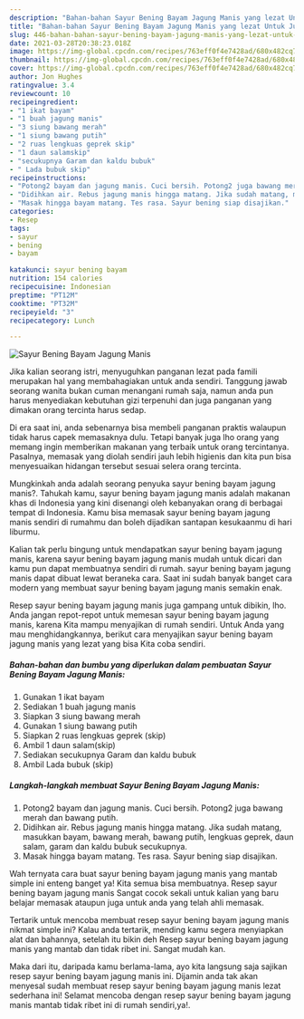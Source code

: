 ```yaml
---
description: "Bahan-bahan Sayur Bening Bayam Jagung Manis yang lezat Untuk Jualan"
title: "Bahan-bahan Sayur Bening Bayam Jagung Manis yang lezat Untuk Jualan"
slug: 446-bahan-bahan-sayur-bening-bayam-jagung-manis-yang-lezat-untuk-jualan
date: 2021-03-28T20:38:23.018Z
image: https://img-global.cpcdn.com/recipes/763eff0f4e7428ad/680x482cq70/sayur-bening-bayam-jagung-manis-foto-resep-utama.jpg
thumbnail: https://img-global.cpcdn.com/recipes/763eff0f4e7428ad/680x482cq70/sayur-bening-bayam-jagung-manis-foto-resep-utama.jpg
cover: https://img-global.cpcdn.com/recipes/763eff0f4e7428ad/680x482cq70/sayur-bening-bayam-jagung-manis-foto-resep-utama.jpg
author: Jon Hughes
ratingvalue: 3.4
reviewcount: 10
recipeingredient:
- "1 ikat bayam"
- "1 buah jagung manis"
- "3 siung bawang merah"
- "1 siung bawang putih"
- "2 ruas lengkuas geprek skip"
- "1 daun salamskip"
- "secukupnya Garam dan kaldu bubuk"
- " Lada bubuk skip"
recipeinstructions:
- "Potong2 bayam dan jagung manis. Cuci bersih. Potong2 juga bawang merah dan bawang putih."
- "Didihkan air. Rebus jagung manis hingga matang. Jika sudah matang, masukkan bayam, bawang merah, bawang putih, lengkuas geprek, daun salam, garam dan kaldu bubuk secukupnya."
- "Masak hingga bayam matang. Tes rasa. Sayur bening siap disajikan."
categories:
- Resep
tags:
- sayur
- bening
- bayam

katakunci: sayur bening bayam 
nutrition: 154 calories
recipecuisine: Indonesian
preptime: "PT12M"
cooktime: "PT32M"
recipeyield: "3"
recipecategory: Lunch

---
```



![Sayur Bening Bayam Jagung Manis](https://img-global.cpcdn.com/recipes/763eff0f4e7428ad/680x482cq70/sayur-bening-bayam-jagung-manis-foto-resep-utama.jpg)

Jika kalian seorang istri, menyuguhkan panganan lezat pada famili merupakan hal yang membahagiakan untuk anda sendiri. Tanggung jawab seorang  wanita bukan cuman menangani rumah saja, namun anda pun harus menyediakan kebutuhan gizi terpenuhi dan juga panganan yang dimakan orang tercinta harus sedap.

Di era  saat ini, anda sebenarnya bisa membeli panganan praktis walaupun tidak harus capek memasaknya dulu. Tetapi banyak juga lho orang yang memang ingin memberikan makanan yang terbaik untuk orang tercintanya. Pasalnya, memasak yang diolah sendiri jauh lebih higienis dan kita pun bisa menyesuaikan hidangan tersebut sesuai selera orang tercinta. 



Mungkinkah anda adalah seorang penyuka sayur bening bayam jagung manis?. Tahukah kamu, sayur bening bayam jagung manis adalah makanan khas di Indonesia yang kini disenangi oleh kebanyakan orang di berbagai tempat di Indonesia. Kamu bisa memasak sayur bening bayam jagung manis sendiri di rumahmu dan boleh dijadikan santapan kesukaanmu di hari liburmu.

Kalian tak perlu bingung untuk mendapatkan sayur bening bayam jagung manis, karena sayur bening bayam jagung manis mudah untuk dicari dan kamu pun dapat membuatnya sendiri di rumah. sayur bening bayam jagung manis dapat dibuat lewat beraneka cara. Saat ini sudah banyak banget cara modern yang membuat sayur bening bayam jagung manis semakin enak.

Resep sayur bening bayam jagung manis juga gampang untuk dibikin, lho. Anda jangan repot-repot untuk memesan sayur bening bayam jagung manis, karena Kita mampu menyajikan di rumah sendiri. Untuk Anda yang mau menghidangkannya, berikut cara menyajikan sayur bening bayam jagung manis yang lezat yang bisa Kita coba sendiri.

<!--inarticleads1-->

##### Bahan-bahan dan bumbu yang diperlukan dalam pembuatan Sayur Bening Bayam Jagung Manis:

1. Gunakan 1 ikat bayam
1. Sediakan 1 buah jagung manis
1. Siapkan 3 siung bawang merah
1. Gunakan 1 siung bawang putih
1. Siapkan 2 ruas lengkuas geprek (skip)
1. Ambil 1 daun salam(skip)
1. Sediakan secukupnya Garam dan kaldu bubuk
1. Ambil  Lada bubuk (skip)




<!--inarticleads2-->

##### Langkah-langkah membuat Sayur Bening Bayam Jagung Manis:

1. Potong2 bayam dan jagung manis. Cuci bersih. Potong2 juga bawang merah dan bawang putih.
1. Didihkan air. Rebus jagung manis hingga matang. Jika sudah matang, masukkan bayam, bawang merah, bawang putih, lengkuas geprek, daun salam, garam dan kaldu bubuk secukupnya.
1. Masak hingga bayam matang. Tes rasa. Sayur bening siap disajikan.




Wah ternyata cara buat sayur bening bayam jagung manis yang mantab simple ini enteng banget ya! Kita semua bisa membuatnya. Resep sayur bening bayam jagung manis Sangat cocok sekali untuk kalian yang baru belajar memasak ataupun juga untuk anda yang telah ahli memasak.

Tertarik untuk mencoba membuat resep sayur bening bayam jagung manis nikmat simple ini? Kalau anda tertarik, mending kamu segera menyiapkan alat dan bahannya, setelah itu bikin deh Resep sayur bening bayam jagung manis yang mantab dan tidak ribet ini. Sangat mudah kan. 

Maka dari itu, daripada kamu berlama-lama, ayo kita langsung saja sajikan resep sayur bening bayam jagung manis ini. Dijamin anda tak akan menyesal sudah membuat resep sayur bening bayam jagung manis lezat sederhana ini! Selamat mencoba dengan resep sayur bening bayam jagung manis mantab tidak ribet ini di rumah sendiri,ya!.

